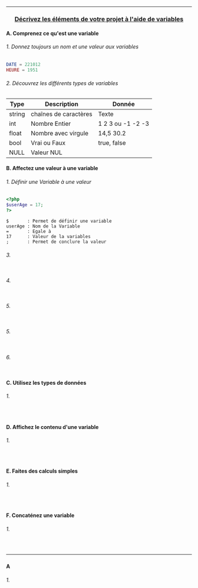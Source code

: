 ------------------------------------------------------------------------------------------------------------------------------------------
### <p align='center'> [Décrivez les éléments de votre projet à l'aide de variables](https://openclassrooms.com/fr/courses/918836-concevez-votre-site-web-avec-php-et-mysql/911847-decrivez-les-elements-de-votre-projet-a-laide-de-variables)</p>


#### A. Comprenez ce qu'est une variable

###### 1. Donnez toujours un nom et une valeur aux variables
```php
DATE = 221012
HEURE = 1951
```

###### 2. Découvrez les différents types de variables
| Type   | Description           | Donnée                | 
| ------ | --------------------- | --------------------- |
| string | chaînes de caractères | Texte                 |
| int    | Nombre Entier         | 1 2 3 ou -1 -2 -3     |
| float  | Nombre avec virgule   | 14,5 30.2             |
| bool   | Vrai ou Faux          | true, false           |
| NULL   | Valeur NUL            |                       |




#### B. Affectez une valeur à une variable
###### 1. Définir une Variable à une valeur
```php
<?php
$userAge = 17;
?>
```

```
$       : Permet de définir une variable
userAge : Nom de la Variable
=       : Egale à
17      : Valeur de la variables
;       : Permet de conclure la valeur
```


###### 3. 
```php
```

###### 4. 
```php
```

###### 5. 
```php
```

###### 5. 
```php
```

###### 6. 
```php
```





#### C. Utilisez les types de données

###### 1. 
```html
```
```php
```

#### D. Affichez le contenu d'une variable

###### 1. 
```html
```
```php
```

#### E. Faites des calculs simples

###### 1. 
```html
```
```php
```

#### F. Concaténez une variable

###### 1. 
```html
```
```php
```

------------------------------------------------------------------------------------------------------------------------------------------
### <p align='center'> []()</p>
#### A 
###### 1. 
```html
```
```php
